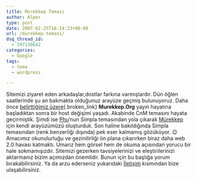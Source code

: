 ```yaml
---
title: Murekkep Teması
author: Alper
type: post
date: 2007-02-25T16:14:23+00:00
url: /murekkep-temasi/
dsq_thread_id:
  - 197136642
categories:
  - Google
tags:
  - tema
  - wordpress

---
```

Sitemizi ziyaret eden arkadaşlar,dostlar farkına varmışlardır. Dün öğlen saatlerinde şu an bakmakta olduğunuz arayüze geçmiş bulunuyoruz. Daha önce [belirttiğimiz üzere][1]{.broken_link} **Murekkep.Org** yayın hayatına başladıktan sonra bir host değişimi yaşadı. Akabinde CnM temasını hayata geçirmiştik. Şimdi ise [Phu][2]&#8216;nun Simpla temasından yola çıkarak [Mürekkep][3] için kendi arayüzümüzü oluşturduk. Son haline bakıldığında Simpla temasından (renk benzerliği dışında) pek eser kalmamış gözüküyor. :wink: Amacımız okunulurluğu ve gezinilirliği ön plana çıkarırken biraz daha web 2.0 havası katmaktı. Umarız hem görsel hem de okuma açısından yorucu bir hale sokmamışızdır. Sitemizi gezerken tavsiyelerinizi ve eleştirilerinizi aktarmanız bizim açımızdan önemlidir. Bunun için bu başlığa yorum bırakabilirsiniz. Ya da arzu ederseniz yukarıdaki [İletişim][4] kısmından bize ulaşabilirsiniz.

 [1]: https://www.murekkep.org/murekkeporgda-host-ve-tema-degisikligi-179
 [2]: http://ifelse.co.uk/
 [3]: https://www.murekkep.org
 [4]: https://www.murekkep.org/iletisim/